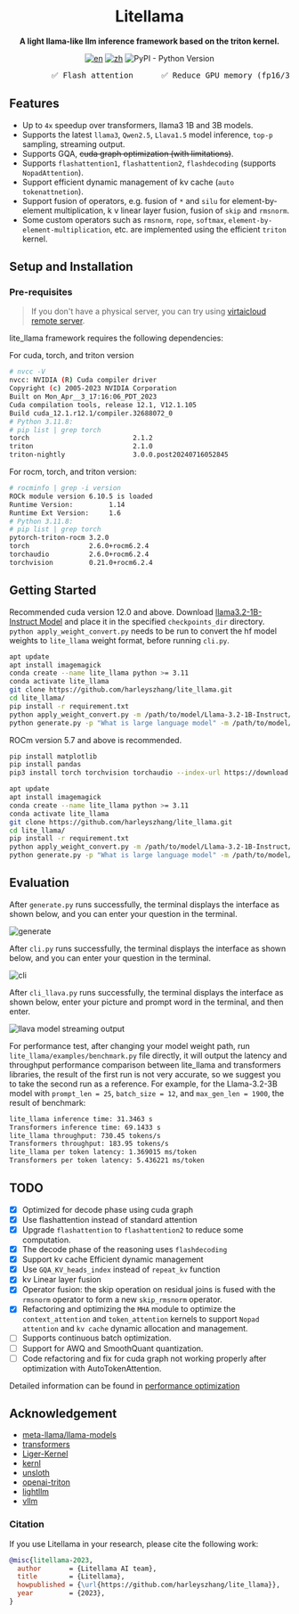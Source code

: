 <div align="center">

# Litellama

**A light llama-like llm inference framework based on the triton kernel.**

[![en](https://img.shields.io/badge/lang-en-red.svg)](https://github.com/harleyszhang/lite_llama/blob/main/README.md)
[![zh](https://img.shields.io/badge/lang-zh-yellow.svg)](https://github.com/harleyszhang/lite_llama/blob/main/README.zh.md)
![PyPI - Python Version](https://img.shields.io/badge/python-3.11%20%7C%203.12-blue)

<pre>
         ✅ Flash attention      ✅ Reduce GPU memory (fp16/32)    ✅ Beginner friendly
</pre>

</div>

## Features

- Up to `4x` speedup over transformers, llama3 1B and 3B models.
- Supports the latest `llama3`, `Qwen2.5`, `Llava1.5` model inference, `top-p` sampling, streaming output.
- Supports GQA, ~~cuda graph optimization (with limitations)~~.
- Supports `flashattention1`, `flashattention2`, `flashdecoding` (supports `NopadAttention`).
- Support efficient dynamic management of kv cache (`auto tokenattnetion`).
- Support fusion of operators, e.g. fusion of `*` and `silu` for element-by-element multiplication, k v linear layer fusion, fusion of `skip` and `rmsnorm`.
- Some custom operators such as `rmsnorm`, `rope`, `softmax`, `element-by-element-multiplication`, etc. are implemented using the efficient `triton` kernel.

## Setup and Installation
 
### Pre-requisites
> If you don't have a physical server, you can try using [virtaicloud remote server](https://growthdata.virtaicloud.com/t/hK).

lite_llama framework requires the following dependencies:

For cuda, torch, and triton version

```bash
# nvcc -V
nvcc: NVIDIA (R) Cuda compiler driver
Copyright (c) 2005-2023 NVIDIA Corporation
Built on Mon_Apr__3_17:16:06_PDT_2023
Cuda compilation tools, release 12.1, V12.1.105
Build cuda_12.1.r12.1/compiler.32688072_0
# Python 3.11.8:
# pip list | grep torch
torch                          2.1.2
triton                         2.1.0
triton-nightly                 3.0.0.post20240716052845
```
For rocm, torch, and triton version:
```bash
# rocminfo | grep -i version
ROCk module version 6.10.5 is loaded
Runtime Version:         1.14
Runtime Ext Version:     1.6
# Python 3.11.8:
# pip list | grep torch
pytorch-triton-rocm 3.2.0
torch               2.6.0+rocm6.2.4
torchaudio          2.6.0+rocm6.2.4
torchvision         0.21.0+rocm6.2.4

```


## Getting Started

Recommended cuda version 12.0 and above. Download [llama3.2-1B-Instruct Model](https://pan.quark.cn/s/f476119babb3) and place it in the specified `checkpoints_dir` directory. `python apply_weight_convert.py` needs to be run to convert the hf model weights to `lite_llama` weight format, before running `cli.py`.

```bash
apt update
apt install imagemagick
conda create --name lite_llama python >= 3.11
conda activate lite_llama
git clone https://github.com/harleyszhang/lite_llama.git
cd lite_llama/
pip install -r requirement.txt
python apply_weight_convert.py -m /path/to/model/Llama-3.2-1B-Instruct/# model weight transformation
python generate.py -p "What is large language model" -m /path/to/model/Llama-3.2-1B-Instruct/ -f /path/to/figure# Run on the basis that the model has been downloaded and placed in the specified directory
```

ROCm version 5.7 and above is recommended.

```bash
pip install matplotlib  
pip install pandas
pip3 install torch torchvision torchaudio --index-url https://download.pytorch.org/whl/rocm6.2.4

apt update
apt install imagemagick
conda create --name lite_llama python >= 3.11
conda activate lite_llama
git clone https://github.com/harleyszhang/lite_llama.git
cd lite_llama/
pip install -r requirement.txt
python apply_weight_convert.py -m /path/to/model/Llama-3.2-1B-Instruct/# model weight transformation
python generate.py -p "What is large language model" -m /path/to/model/Llama-3.2-1B-Instruct/ -f /path/to/figure# Run on the basis that the model has been downloaded and placed in the specified directory
```


## Evaluation

After `generate.py` runs successfully, the terminal displays the interface as shown below, and you can enter your question in the terminal.

![generate](./images/generate_stream.png)

After `cli.py` runs successfully, the terminal displays the interface as shown below, and you can enter your question in the terminal.

![cli](./images/cli_stream.png)

After `cli_llava.py` runs successfully, the terminal displays the interface as shown below, enter your picture and prompt word in the terminal, and then enter.

![llava model streaming output](./images/llava_output2.gif)

For performance test, after changing your model weight path, run `lite_llama/examples/benchmark.py` file directly, it will output the latency and throughput performance comparison between lite_llama and transformers libraries, the result of the first run is not very accurate, so we suggest you to take the second run as a reference. For example, for the Llama-3.2-3B model with `prompt_len = 25`, `batch_size = 12`, and `max_gen_len = 1900`, the result of benchmark:
```bash
lite_llama inference time: 31.3463 s
Transformers inference time: 69.1433 s
lite_llama throughput: 730.45 tokens/s
Transformers throughput: 183.95 tokens/s
lite_llama per token latency: 1.369015 ms/token
Transformers per token latency: 5.436221 ms/token
```


## TODO
- [x] Optimized for decode phase using cuda graph
- [x] Use flashattention instead of standard attention
- [x] Upgrade `flashattention` to `flashattention2` to reduce some computation.
- [x] The decode phase of the reasoning uses `flashdecoding`
- [x] Support kv cache Efficient dynamic management
- [x] Use `GQA_KV_heads_index` instead of `repeat_kv` function
- [x] kv Linear layer fusion
- [x] Operator fusion: the skip operation on residual joins is fused with the `rmsnorm` operator to form a new `skip_rmsnorm` operator.
- [x] Refactoring and optimizing the `MHA` module to optimize the `context_attention` and `token_attention` kernels to support `Nopad attention` and `kv cache` dynamic allocation and management.
- [ ] Supports continuous batch optimization.
- [ ] Support for AWQ and SmoothQuant quantization.
- [ ] Code refactoring and fix for cuda graph not working properly after optimization with AutoTokenAttention.

Detailed information can be found in [performance optimization](docs/performance_optimization.md)


## Acknowledgement

- [meta-llama/llama-models](https://github.com/meta-llama/llama-models/tree/main)
- [transformers](https://github.com/huggingface/transformers)
- [Liger-Kernel](https://github.com/linkedin/Liger-Kernel/tree/main)
- [kernl](https://github.com/ELS-RD/kernl/tree/main)
- [unsloth](https://github.com/unslothai/unsloth/tree/main)
- [openai-triton](https://triton-lang.org/main/getting-started/tutorials/)
- [lightllm](https://github.com/ModelTC/lightllm)
- [vllm](https://github.com/vllm-project/vllm)


### Citation

If you use Litellama in your research, please cite the following work:

```bibtex
@misc{litellama-2023,
  author       = {Litellama AI team},
  title        = {Litellama},
  howpublished = {\url{https://github.com/harleyszhang/lite_llama}},
  year         = {2023},
}
```
